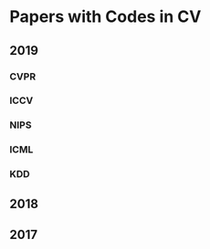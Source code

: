 # Papers with Codes in CV

## 2019
### CVPR

### ICCV

### NIPS


### ICML


### KDD




## 2018



## 2017

